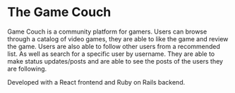 # The Game Couch

Game Couch is a community platform for gamers. Users can browse through a catalog of video games, they are able to like the game and review the game. Users are also able to follow other users from a recommended list. As well as search for a specific user by username. They are able to make status updates/posts and are able to see the posts of the users they are following.

Developed with a React frontend and Ruby on Rails backend. 
